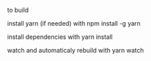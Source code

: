 
to build

install yarn (if needed) with
    npm install -g yarn

install dependencies with
    yarn install

watch and automaticaly rebuild with
    yarn watch
